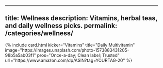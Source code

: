 
---
title: Wellness
description: Vitamins, herbal teas, and daily wellness picks.
permalink: /categories/wellness/
---

<div class="grid">
  {% include card.html
     kicker="Vitamins"
     title="Daily Multivitamin"
     image="https://images.unsplash.com/photo-1573883431205-98b5a5ab03f1"
     pros="Once-a-day; Clean label; Trusted"
     url="https://www.amazon.com/dp/ASIN?tag=YOURTAG-20" %}
</div>
